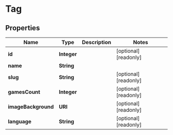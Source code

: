 

# Tag


## Properties

| Name | Type | Description | Notes |
|------------ | ------------- | ------------- | -------------|
|**id** | **Integer** |  |  [optional] [readonly] |
|**name** | **String** |  |  |
|**slug** | **String** |  |  [optional] [readonly] |
|**gamesCount** | **Integer** |  |  [optional] [readonly] |
|**imageBackground** | **URI** |  |  [optional] [readonly] |
|**language** | **String** |  |  [optional] [readonly] |



